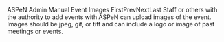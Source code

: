 ASPeN Admin Manual
Event Images
FirstPrevNextLast
Staff or others with the authority to add events with ASPeN can upload images of the event.  Images should be jpeg, gif, or tiff and can include a logo or image of past meetings or events.